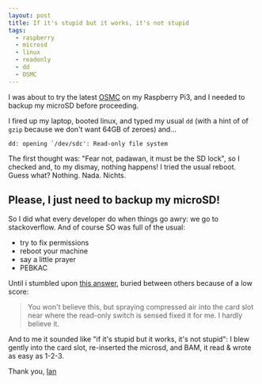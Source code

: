 ```yaml
---
layout: post
title: If it's stupid but it works, it's not stupid
tags:
  - raspberry
  - microsd
  - linux
  - readonly
  - dd
  - OSMC
---
```


I was about to try the latest [OSMC](https://osmc.tv/) on my Raspberry Pi3, and I needed to backup my microSD before proceeding.

I fired up my laptop, booted linux, and typed my usual `dd` (with a hint of of `gzip` because we don't want 64GB of zeroes) and...

```
dd: opening `/dev/sdc': Read-only file system
```

The first thought was: "Fear not, padawan, it must be the SD lock", so I checked and, to my dismay, nothing happens!
I tried the usual reboot. Guess what? Nothing. Nada. Nichts.

## Please, I just need to backup my microSD! 

So I did what every developer do when things go awry: we go to stackoverflow.
And of course SO was full of the usual:

- try to fix permissions
- reboot your machine
- say a little prayer
- PEBKAC

Until i stumbled upon [this answer](https://raspberrypi.stackexchange.com/a/24535), buried between others because of a low score:
> You won't believe this, but spraying compressed air into the card slot near where the read-only switch is sensed fixed it for me. I hardly believe it.

And to me it sounded like "if it's stupid but it works, it's not stupid": I blew gently into the card slot, re-inserted the microsd, and BAM, it read & wrote as easy as 1-2-3.

Thank you, [Ian](https://raspberrypi.stackexchange.com/users/22713/ian)
